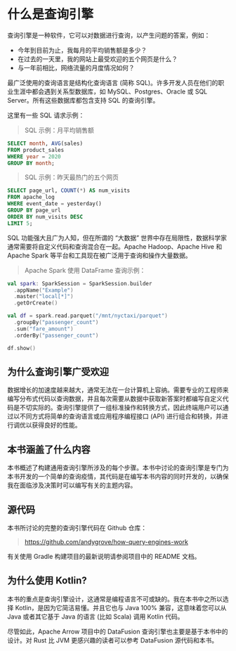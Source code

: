 # 什么是查询引擎

查询引擎是一种软件，它可以对数据进行查询，以产生问题的答案，例如：

- 今年到目前为止，我每月的平均销售额是多少？
- 在过去的一天里，我的网站上最受欢迎的五个网页是什么？
- 与一年前相比，网络流量的月度情况如何？

最广泛使用的查询语言是结构化查询语言 (简称 SQL)。许多开发人员在他们的职业生涯中都会遇到关系型数据库，如 MySQL、Postgres、Oracle 或 SQL Server。所有这些数据库都包含支持 SQL 的查询引擎。

这里有一些 SQL 请求示例：

> SQL 示例：月平均销售额

```sql
SELECT month, AVG(sales)
FROM product_sales
WHERE year = 2020
GROUP BY month;
```

> SQL 示例：昨天最热门的五个网页

```sql
SELECT page_url, COUNT(*) AS num_visits
FROM apache_log
WHERE event_date = yesterday()
GROUP BY page_url
ORDER BY num_visits DESC
LIMIT 5;
```

SQL 功能强大且广为人知，但在所谓的 “大数据” 世界中存在局限性，数据科学家通常需要将自定义代码和查询混合在一起。Apache Hadoop、Apache Hive 和 Apache Spark 等平台和工具现在被广泛用于查询和操作大量数据。

> Apache Spark 使用 DataFrame 查询示例：

```kotlin
val spark: SparkSession = SparkSession.builder
  .appName("Example")
  .master("local[*]")
  .getOrCreate()

val df = spark.read.parquet("/mnt/nyctaxi/parquet")
  .groupBy("passenger_count")
  .sum("fare_amount")
  .orderBy("passenger_count")

df.show()
```

## 为什么查询引擎广受欢迎

数据增长的加速度越来越大，通常无法在一台计算机上容纳。需要专业的工程师来编写分布式代码以查询数据，并且每次需要从数据中获取新答案时都编写自定义代码是不切实际的。查询引擎提供了一组标准操作和转换方式，因此终端用户可以通过以不同方式将简单的查询语言或应用程序编程接口 (API) 进行组合和转换，并进行调优以获得良好的性能。

## 本书涵盖了什么内容

本书概述了构建通用查询引擎所涉及的每个步骤。本书中讨论的查询引擎是专门为本书开发的一个简单的查询疫情，其代码是在编写本书内容的同时开发的，以确保我在面临涉及决策时可以编写有关的主题内容。

## 源代码

本书所讨论的完整的查询引擎代码在 Github 仓库：

> https://github.com/andygrove/how-query-engines-work

有关使用 Gradle 构建项目的最新说明请参阅项目中的 README 文档。

## 为什么使用 Kotlin?

本书的重点是查询引擎设计，这通常是编程语言不可或缺的。我在本书中之所以选择 Kotlin，是因为它简洁易懂。并且它也与 Java 100% 兼容，这意味着您可以从 Java 或者其它基于 Java 的语言 (比如 Scala) 调用 Kotlin 代码。

尽管如此，Apache Arrow 项目中的 DataFusion 查询引擎也主要是基于本书中的设计。对 Rust 比 JVM 更感兴趣的读者可以参考 DataFusion 源代码和本书。